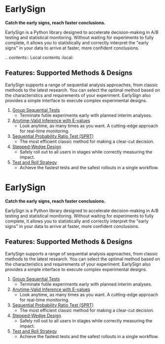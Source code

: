 # EarlySign

**Catch the early signs, reach faster conclusions.**

EarlySign is a Python library designed to accelerate decision-making in A/B testing and statistical monitoring. Without waiting for experiments to fully complete, it allows you to statistically and correctly interpret the "early signs" in your data to arrive at faster, more confident conclusions.

.. contents:: Local contents
    :local:

## Features: Supported Methods & Designs

EarlySign supports a range of sequential analysis approaches, from classic methods to the latest research. You can select the optimal method based on the characteristics and requirements of your experiment. EarlySign also provides a simple interface to execute complex experimental designs.

1. [Group Sequential Tests](./methods/gst.md)
    - Terminate futile experiments early with planned interim analyses.
1. [Anytime-Valid Inference with E-values](./methods/e-values.md)
    - Look anytime, as many times as you want. A cutting-edge approach for real-time monitoring.
1. [Sequential Probability Ratio Test (SPRT)](./methods/sprt.md)
    - The most efficient classic method for making a clear-cut decision.
1. [Stepped-Wedge Design](./methods/stepped-wedge.md)
    - Safely roll out to all users in stages while correctly measuring the impact.
1. [Test and Roll Strategy](./methods/test-and-roll.md)
    - Achieve the fastest tests and the safest rollouts in a single workflow.
# EarlySign

**Catch the early signs, reach faster conclusions.**

EarlySign is a Python library designed to accelerate decision-making in A/B testing and statistical monitoring. Without waiting for experiments to fully complete, it allows you to statistically and correctly interpret the "early signs" in your data to arrive at faster, more confident conclusions.

## Features: Supported Methods & Designs

EarlySign supports a range of sequential analysis approaches, from classic methods to the latest research. You can select the optimal method based on the characteristics and requirements of your experiment. EarlySign also provides a simple interface to execute complex experimental designs.

1. [Group Sequential Tests](./methods/gst.md)
    - Terminate futile experiments early with planned interim analyses.
1. [Anytime-Valid Inference with E-values](./methods/e-values.md)
    - Look anytime, as many times as you want. A cutting-edge approach for real-time monitoring.
1. [Sequential Probability Ratio Test (SPRT)](./methods/sprt.md)
    - The most efficient classic method for making a clear-cut decision.
1. [Stepped-Wedge Design](./methods/stepped-wedge.md)
    - Safely roll out to all users in stages while correctly measuring the impact.
1. [Test and Roll Strategy](./methods/test-and-roll.md)
    - Achieve the fastest tests and the safest rollouts in a single workflow.
